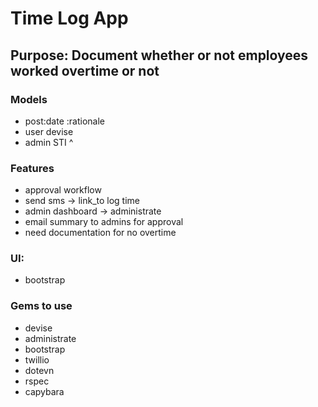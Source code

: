 # Time Log App

## Purpose: Document whether or not employees worked overtime or not

### Models

- post:date :rationale
- user devise
- admin  STI ^



### Features 

- approval workflow
- send sms -> link_to log time
- admin dashboard -> administrate 
- email summary to admins for approval
- need documentation for no overtime 

### UI: 
- bootstrap


### Gems to use
- devise
- administrate 
- bootstrap
- twillio 
- dotevn
- rspec
- capybara
